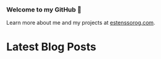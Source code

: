 ### Welcome to my GitHub 👋

Learn more about me and my projects at [estenssorog.com](https://www.estenssorog.com).

# Latest Blog Posts
<!-- BLOG-POST-LIST:START -->
<!-- BLOG-POST-LIST:END -->